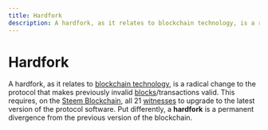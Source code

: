```yaml
---
title: Hardfork
description: A hardfork, as it relates to blockchain technology, is a radical change to the protocol that makes previously invalid blocks/transactions valid. 
---
```

# Hardfork

A hardfork, as it relates to [blockchain technology](/glossary/blockchain.md), is a radical change to the protocol that makes previously invalid [blocks](/glossary/block.md)/transactions valid. This requires, on the [Steem Blockchain](/glossary/steem-blockchain.md), all 21 [witnesses](/glossary/witness.md) to upgrade to the latest version of the protocol software. Put differently, a **hardfork** is a permanent divergence from the previous version of the blockchain. 